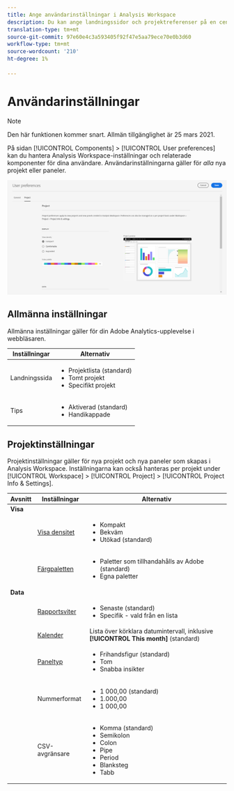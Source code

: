 ```yaml
---
title: Ange användarinställningar i Analysis Workspace
description: Du kan ange landningssidor och projektreferenser på en central plats.
translation-type: tm+mt
source-git-commit: 97e60e4c3a593405f92f47e5aa79ece70e0b3d60
workflow-type: tm+mt
source-wordcount: '210'
ht-degree: 1%

---
```



# Användarinställningar

>[!NOTE]
>
>Den här funktionen kommer snart. Allmän tillgänglighet är 25 mars 2021.

På sidan [!UICONTROL Components] > [!UICONTROL User preferences] kan du hantera Analysis Workspace-inställningar och relaterade komponenter för dina användare. Användarinställningarna gäller för *alla* nya projekt eller paneler.

![Användarinställningar](assets/user-preferences.png)

## Allmänna inställningar

Allmänna inställningar gäller för din Adobe Analytics-upplevelse i webbläsaren.

| Inställningar | Alternativ |
| --- | --- |
| Landningssida | <ul><li>Projektlista (standard)</li><li>Tomt projekt</li><li>Specifikt projekt</li></ul> |
| Tips | <ul><li>Aktiverad (standard)</li><li>Handikappade</li></ul> |

## Projektinställningar

Projektinställningar gäller för nya projekt och nya paneler som skapas i Analysis Workspace. Inställningarna kan också hanteras per projekt under [!UICONTROL Workspace] > [!UICONTROL Project] > [!UICONTROL Project Info & Settings].

| Avsnitt | Inställningar | Alternativ |
| --- | --- | --- |
| **Visa** |  |  |
|  | [Visa densitet](https://experienceleague.adobe.com/docs/analytics/analyze/analysis-workspace/build-workspace-project/view-density.html) | <ul><li>Kompakt</li><li>Bekväm</li><li>Utökad (standard)</li></ul> |
|  | [Färgpaletten](https://experienceleague.adobe.com/docs/analytics/analyze/analysis-workspace/build-workspace-project/color-palettes.html) | <ul><li>Paletter som tillhandahålls av Adobe (standard)</li><li>Egna paletter</li></ul> |
| **Data** |  |  |
|  | [Rapportsviter](https://experienceleague.adobe.com/docs/analytics/analyze/analysis-workspace/panels/panels.html?#report-suite) | <ul><li>Senaste (standard)</li><li>Specifik - vald från en lista</li></ul> |
|  | [Kalender](https://experienceleague.adobe.com/docs/analytics/analyze/analysis-workspace/panels/panels.html?#calendar) | Lista över körklara datumintervall, inklusive **[!UICONTROL This month]** (standard) |
|  | [Paneltyp](https://experienceleague.adobe.com/docs/analytics/analyze/analysis-workspace/panels/panels.html) | <ul><li>Frihandsfigur (standard)</li><li>Tom</li><li>Snabba insikter</li></ul> |
|  | Nummerformat | <ul><li>1 000,00 (standard)</li><li>1.000,00</li><li>1 000,00</li></ul> |
|  | CSV-avgränsare | <ul><li>Komma (standard)</li><li>Semikolon</li><li>Colon</li><li>Pipe</li><li>Period</li><li>Blanksteg</li><li>Tabb</li></ul> |